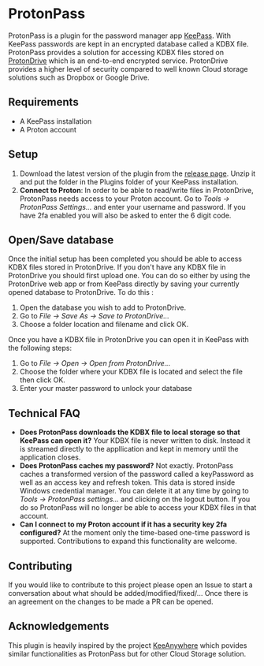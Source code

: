 # ProtonPass
ProtonPass is a plugin for the password manager app [KeePass](https://keepass.info/index.html). With KeePass passwords are kept in an encrypted database called a KDBX file. ProtonPass provides a solution for accessing KDBX files stored on [ProtonDrive](https://proton.me/drive/free) which is an end-to-end encrypted service. ProtonDrive provides a higher level of security  compared to well known Cloud storage solutions such as Dropbox or Google Drive.

## Requirements
- A KeePass installation
- A Proton account

## Setup

1. Download the latest version of the plugin from the [release page](https://github.com/dhaven/protonPass/releases). Unzip it and put the folder in the Plugins folder of your KeePass installation.
2. **Connect to Proton**: In order to be able to read/write files in ProtonDrive, ProtonPass needs access to your Proton account. Go to _Tools -> ProtonPass Settings..._ and enter your username and password. If you have 2fa enabled you will also be asked to enter the 6 digit code.

## Open/Save database

Once the initial setup has been completed you should be able to access KDBX files stored in ProtonDrive. If you don't have any KDBX file in ProtonDrive you should first upload one. You can do so either by using the ProtonDrive web app or from KeePass directly by saving your currently opened database to ProtonDrive. To do this :
1. Open the database you wish to add to ProtonDrive.
2. Go to _File -> Save As -> Save to ProtonDrive..._
3. Choose a folder location and filename and click OK.

Once you have a KDBX file in ProtonDrive you can open it in KeePass with the following steps:
1. Go to _File -> Open -> Open from ProtonDrive..._
2. Choose the folder where your KDBX file is located and select the file then click OK.
3. Enter your master password to unlock your database

## Technical FAQ

- **Does ProtonPass downloads the KDBX file to local storage so that KeePass can open it?** Your KDBX file is never written to disk. Instead it is streamed directly to the appllication and kept in memory until the application closes.
- **Does ProtonPass caches my password?** Not exactly. ProtonPass caches a transformed version of the password called a keyPassword as well as an access key and refresh token. This data is stored inside Windows credential manager. You can delete it at any time by going to _Tools -> ProtonPass settings..._ and clicking on the logout button. If you do so ProtonPass will no longer be able to access your KDBX files in that account.
- **Can I connect to my Proton account if it has a security key 2fa configured?** At the moment only the time-based one-time password is supported. Contributions to expand this functionality are welcome.

## Contributing

If you would like to contribute to this project please open an Issue to start a conversation about what should be added/modified/fixed/... Once there is an agreement on the changes to be made a PR can be opened.

## Acknowledgements

This plugin is heavily inspired by the project [KeeAnywhere](https://github.com/Kyrodan/KeeAnywhere/tree/master/KeeAnywhere) which povides similar functionalities as ProtonPass but for other Cloud Storage solution.
